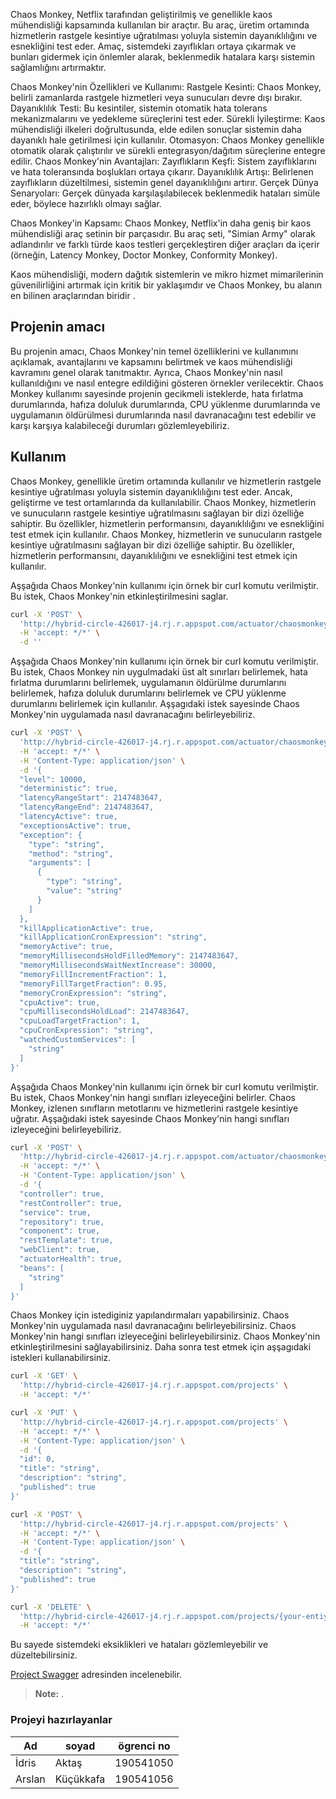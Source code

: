 Chaos Monkey, Netflix tarafından geliştirilmiş ve genellikle kaos mühendisliği kapsamında kullanılan bir araçtır. Bu araç, üretim ortamında hizmetlerin rastgele kesintiye uğratılması yoluyla sistemin dayanıklılığını ve esnekliğini test eder. Amaç, sistemdeki zayıflıkları ortaya çıkarmak ve bunları gidermek için önlemler alarak, beklenmedik hatalara karşı sistemin sağlamlığını artırmaktır.

Chaos Monkey'nin Özellikleri ve Kullanımı:
Rastgele Kesinti: Chaos Monkey, belirli zamanlarda rastgele hizmetleri veya sunucuları devre dışı bırakır.
Dayanıklılık Testi: Bu kesintiler, sistemin otomatik hata tolerans mekanizmalarını ve yedekleme süreçlerini test eder.
Sürekli İyileştirme: Kaos mühendisliği ilkeleri doğrultusunda, elde edilen sonuçlar sistemin daha dayanıklı hale getirilmesi için kullanılır.
Otomasyon: Chaos Monkey genellikle otomatik olarak çalıştırılır ve sürekli entegrasyon/dağıtım süreçlerine entegre edilir.
Chaos Monkey'nin Avantajları:
Zayıflıkların Keşfi: Sistem zayıflıklarını ve hata toleransında boşlukları ortaya çıkarır.
Dayanıklılık Artışı: Belirlenen zayıflıkların düzeltilmesi, sistemin genel dayanıklılığını artırır.
Gerçek Dünya Senaryoları: Gerçek dünyada karşılaşılabilecek beklenmedik hataları simüle eder, böylece hazırlıklı olmayı sağlar.

Chaos Monkey'in Kapsamı:
Chaos Monkey, Netflix'in daha geniş bir kaos mühendisliği araç setinin bir parçasıdır. Bu araç seti, "Simian Army" olarak adlandırılır ve farklı türde kaos testleri gerçekleştiren diğer araçları da içerir (örneğin, Latency Monkey, Doctor Monkey, Conformity Monkey).

Kaos mühendisliği, modern dağıtık sistemlerin ve mikro hizmet mimarilerinin güvenilirliğini artırmak için kritik bir yaklaşımdır ve Chaos Monkey, bu alanın en bilinen araçlarından biridir . 

## Projenin amacı
Bu projenin amacı, Chaos Monkey'nin temel özelliklerini ve kullanımını açıklamak, avantajlarını ve kapsamını belirtmek ve kaos mühendisliği kavramını genel olarak tanıtmaktır. Ayrıca, Chaos Monkey'nin nasıl kullanıldığını ve nasıl entegre edildiğini gösteren örnekler verilecektir.
Chaos Monkey kullanımı sayesinde projenin gecikmeli isteklerde, hata fırlatma durumlarında, hafıza doluluk durumlarında, CPU yüklenme durumlarında ve uygulamanın öldürülmesi durumlarında nasıl davranacağını test edebilir ve karşı karşıya kalabileceği durumları gözlemleyebiliriz.

## Kullanım

Chaos Monkey, genellikle üretim ortamında kullanılır ve hizmetlerin rastgele kesintiye uğratılması yoluyla sistemin dayanıklılığını test eder. Ancak, geliştirme ve test ortamlarında da kullanılabilir. Chaos Monkey, hizmetlerin ve sunucuların rastgele kesintiye uğratılmasını sağlayan bir dizi özelliğe sahiptir. Bu özellikler, hizmetlerin performansını, dayanıklılığını ve esnekliğini test etmek için kullanılır. Chaos Monkey, hizmetlerin ve sunucuların rastgele kesintiye uğratılmasını sağlayan bir dizi özelliğe sahiptir. Bu özellikler, hizmetlerin performansını, dayanıklılığını ve esnekliğini test etmek için kullanılır.

Aşşağıda Chaos Monkey'nin kullanımı için örnek bir curl komutu verilmiştir. Bu istek, Chaos Monkey'nin etkinleştirilmesini saglar.

```bash
curl -X 'POST' \
  'http://hybrid-circle-426017-j4.rj.r.appspot.com/actuator/chaosmonkey/enable' \
  -H 'accept: */*' \
  -d ''
```

Aşşağıda Chaos Monkey'nin kullanımı için örnek bir curl komutu verilmiştir. Bu istek, Chaos Monkey nin uygulmadaki üst alt sınırları belirlemek, hata fırlatma durumlarını belirlemek, uygulamanın öldürülme durumlarını belirlemek, hafıza doluluk durumlarını belirlemek ve CPU yüklenme durumlarını belirlemek için kullanılır. Aşşagıdaki istek sayesinde Chaos Monkey'nin uygulamada nasıl davranacağını belirleyebiliriz.

```bash
curl -X 'POST' \
  'http://hybrid-circle-426017-j4.rj.r.appspot.com/actuator/chaosmonkey/assaults' \
  -H 'accept: */*' \
  -H 'Content-Type: application/json' \
  -d '{
  "level": 10000,
  "deterministic": true,
  "latencyRangeStart": 2147483647,
  "latencyRangeEnd": 2147483647,
  "latencyActive": true,
  "exceptionsActive": true,
  "exception": {
    "type": "string",
    "method": "string",
    "arguments": [
      {
        "type": "string",
        "value": "string"
      }
    ]
  },
  "killApplicationActive": true,
  "killApplicationCronExpression": "string",
  "memoryActive": true,
  "memoryMillisecondsHoldFilledMemory": 2147483647,
  "memoryMillisecondsWaitNextIncrease": 30000,
  "memoryFillIncrementFraction": 1,
  "memoryFillTargetFraction": 0.95,
  "memoryCronExpression": "string",
  "cpuActive": true,
  "cpuMillisecondsHoldLoad": 2147483647,
  "cpuLoadTargetFraction": 1,
  "cpuCronExpression": "string",
  "watchedCustomServices": [
    "string"
  ]
}'
```

Aşşağıda Chaos Monkey'nin kullanımı için örnek bir curl komutu verilmiştir. Bu istek, Chaos Monkey'nin hangi sınıfları izleyeceğini belirler. Chaos Monkey, izlenen sınıfların metotlarını ve hizmetlerini rastgele kesintiye uğratır. Aşşağıdaki istek sayesinde Chaos Monkey'nin hangi sınıfları izleyeceğini belirleyebiliriz.
```bash
curl -X 'POST' \
  'http://hybrid-circle-426017-j4.rj.r.appspot.com/actuator/chaosmonkey/watchers' \
  -H 'accept: */*' \
  -H 'Content-Type: application/json' \
  -d '{
  "controller": true,
  "restController": true,
  "service": true,
  "repository": true,
  "component": true,
  "restTemplate": true,
  "webClient": true,
  "actuatorHealth": true,
  "beans": [
    "string"
  ]
}'
```

Chaos Monkey için istediginiz yapılandırmaları yapabilirsiniz. Chaos Monkey'nin uygulamada nasıl davranacağını belirleyebilirsiniz. Chaos Monkey'nin hangi sınıfları izleyeceğini belirleyebilirsiniz. Chaos Monkey'nin etkinleştirilmesini sağlayabilirsiniz. Daha sonra test etmek için aşşagıdaki istekleri kullanabilirsiniz.

```bash
curl -X 'GET' \
  'http://hybrid-circle-426017-j4.rj.r.appspot.com/projects' \
  -H 'accept: */*'
```

```bash
curl -X 'PUT' \
  'http://hybrid-circle-426017-j4.rj.r.appspot.com/projects' \
  -H 'accept: */*' \
  -H 'Content-Type: application/json' \
  -d '{
  "id": 0,
  "title": "string",
  "description": "string",
  "published": true
}'
```

```bash
curl -X 'POST' \
  'http://hybrid-circle-426017-j4.rj.r.appspot.com/projects' \
  -H 'accept: */*' \
  -H 'Content-Type: application/json' \
  -d '{
  "title": "string",
  "description": "string",
  "published": true
}'
```

```bash
curl -X 'DELETE' \
  'http://hybrid-circle-426017-j4.rj.r.appspot.com/projects/{your-entiy-id}' \
  -H 'accept: */*'
```

Bu sayede sistemdeki eksiklikleri ve hataları gözlemleyebilir ve düzeltebilirsiniz.

[Project Swagger](https://hybrid-circle-426017-j4.rj.r.appspot.com//swagger-ui/index.html) adresinden incelenebilir.

> **Note:** .


### Projeyi hazırlayanlar

| Ad     | soyad     | ögrenci no |
|--------|-----------|------------|
| İdris  | Aktaş     | 190541050  |
| Arslan | Küçükkafa | 190541056  |
